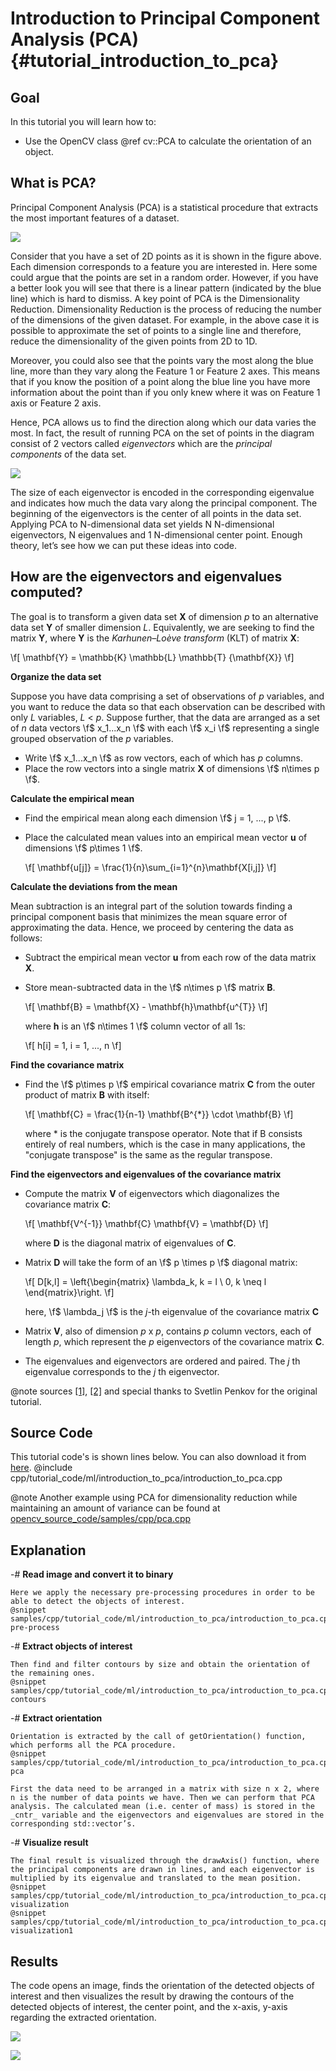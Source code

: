 Introduction to Principal Component Analysis (PCA) {#tutorial_introduction_to_pca}
=======================================

Goal
----

In this tutorial you will learn how to:

-   Use the OpenCV class @ref cv::PCA to calculate the orientation of an object.

What is PCA?
--------------

Principal Component Analysis (PCA) is a statistical procedure that extracts the most important features of a dataset.

![](images/pca_line.png)

Consider that you have a set of 2D points as it is shown in the figure above. Each dimension corresponds to a feature you are interested in. Here some could argue that the points are set in a random order. However, if you have a better look you will see that there is a linear pattern (indicated by the blue line) which is hard to dismiss. A key point of PCA is the Dimensionality Reduction. Dimensionality Reduction is the process of reducing the number of the dimensions of the given dataset. For example, in the above case it is possible to approximate the set of points to a single line and therefore, reduce the dimensionality of the given points from 2D to 1D.

Moreover, you could also see that the points vary the most along the blue line, more than they vary along the Feature 1 or Feature 2 axes. This means that if you know the position of a point along the blue line you have more information about the point than if you only knew where it was on Feature 1 axis or Feature 2 axis.

Hence, PCA allows us to find the direction along which our data varies the most. In fact, the result of running PCA on the set of points in the diagram consist of 2 vectors called _eigenvectors_ which are the _principal components_ of the data set.

![](images/pca_eigen.png)

The size of each eigenvector is encoded in the corresponding eigenvalue and indicates how much the data vary along the principal component. The beginning of the eigenvectors is the center of all points in the data set. Applying PCA to N-dimensional data set yields N N-dimensional eigenvectors, N eigenvalues and 1 N-dimensional center point. Enough theory, let’s see how we can put these ideas into code.

How are the eigenvectors and eigenvalues computed?
--------------------------------------------------

The goal is to transform a given data set __X__ of dimension _p_ to an alternative data set __Y__ of smaller dimension _L_. Equivalently, we are seeking to find the matrix __Y__, where __Y__ is the _Karhunen–Loève transform_ (KLT) of matrix __X__:

\f[ \mathbf{Y} = \mathbb{K} \mathbb{L} \mathbb{T} \{\mathbf{X}\} \f]

__Organize the data set__

Suppose you have data comprising a set of observations of _p_ variables, and you want to reduce the data so that each observation can be described with only _L_ variables, _L_ < _p_. Suppose further, that the data are arranged as a set of _n_ data vectors \f$ x_1...x_n \f$ with each \f$ x_i \f$  representing a single grouped observation of the _p_ variables.

- Write \f$ x_1...x_n \f$ as row vectors, each of which has _p_ columns.
- Place the row vectors into a single matrix __X__ of dimensions \f$ n\times p \f$.

__Calculate the empirical mean__

- Find the empirical mean along each dimension \f$ j = 1, ..., p \f$.

- Place the calculated mean values into an empirical mean vector __u__ of dimensions \f$ p\times 1 \f$.

  \f[ \mathbf{u[j]} = \frac{1}{n}\sum_{i=1}^{n}\mathbf{X[i,j]} \f]

__Calculate the deviations from the mean__

Mean subtraction is an integral part of the solution towards finding a principal component basis that minimizes the mean square error of approximating the data. Hence, we proceed by centering the data as follows:

- Subtract the empirical mean vector __u__ from each row of the data matrix __X__.

- Store mean-subtracted data in the \f$ n\times p \f$ matrix __B__.

  \f[ \mathbf{B} = \mathbf{X} - \mathbf{h}\mathbf{u^{T}} \f]

  where __h__ is an \f$ n\times 1 \f$ column vector of all 1s:

  \f[ h[i] = 1, i = 1, ..., n \f]

__Find the covariance matrix__

- Find the \f$ p\times p \f$ empirical covariance matrix __C__ from the outer product of matrix __B__ with itself:

  \f[ \mathbf{C} = \frac{1}{n-1} \mathbf{B^{*}} \cdot \mathbf{B} \f]

  where * is the conjugate transpose operator. Note that if B consists entirely of real numbers, which is the case in many applications, the "conjugate transpose" is the same as the regular transpose.

__Find the eigenvectors and eigenvalues of the covariance matrix__

- Compute the matrix __V__ of eigenvectors which diagonalizes the covariance matrix __C__:

  \f[ \mathbf{V^{-1}} \mathbf{C} \mathbf{V} = \mathbf{D} \f]

  where __D__ is the diagonal matrix of eigenvalues of __C__.

- Matrix __D__ will take the form of an \f$ p \times p \f$ diagonal matrix:

  \f[ D[k,l] = \left\{\begin{matrix} \lambda_k, k = l \\ 0, k \neq l \end{matrix}\right. \f]

  here, \f$ \lambda_j \f$ is the _j_-th eigenvalue of the covariance matrix __C__

- Matrix __V__, also of dimension _p_ x _p_, contains _p_ column vectors, each of length _p_, which represent the _p_ eigenvectors of the covariance matrix __C__.
- The eigenvalues and eigenvectors are ordered and paired. The _j_ th eigenvalue corresponds to the _j_ th eigenvector.

@note sources [[1]](https://robospace.wordpress.com/2013/10/09/object-orientation-principal-component-analysis-opencv/), [[2]](http://en.wikipedia.org/wiki/Principal_component_analysis) and special thanks to Svetlin Penkov for the original tutorial.

Source Code
-----------

This tutorial code's is shown lines below. You can also download it from
    [here](https://github.com/opencv/opencv/tree/master/samples/cpp/tutorial_code/ml/introduction_to_pca/introduction_to_pca.cpp).
@include cpp/tutorial_code/ml/introduction_to_pca/introduction_to_pca.cpp

@note Another example using PCA for dimensionality reduction while maintaining an amount of variance can be found at [opencv_source_code/samples/cpp/pca.cpp](https://github.com/opencv/opencv/tree/master/samples/cpp/pca.cpp)

Explanation
-----------

-#  __Read image and convert it to binary__

    Here we apply the necessary pre-processing procedures in order to be able to detect the objects of interest.
    @snippet samples/cpp/tutorial_code/ml/introduction_to_pca/introduction_to_pca.cpp pre-process

-#  __Extract objects of interest__

    Then find and filter contours by size and obtain the orientation of the remaining ones.
    @snippet samples/cpp/tutorial_code/ml/introduction_to_pca/introduction_to_pca.cpp contours

-#  __Extract orientation__

    Orientation is extracted by the call of getOrientation() function, which performs all the PCA procedure.
    @snippet samples/cpp/tutorial_code/ml/introduction_to_pca/introduction_to_pca.cpp pca

    First the data need to be arranged in a matrix with size n x 2, where n is the number of data points we have. Then we can perform that PCA analysis. The calculated mean (i.e. center of mass) is stored in the _cntr_ variable and the eigenvectors and eigenvalues are stored in the corresponding std::vector’s.

-#  __Visualize result__

    The final result is visualized through the drawAxis() function, where the principal components are drawn in lines, and each eigenvector is multiplied by its eigenvalue and translated to the mean position.
    @snippet samples/cpp/tutorial_code/ml/introduction_to_pca/introduction_to_pca.cpp visualization
    @snippet samples/cpp/tutorial_code/ml/introduction_to_pca/introduction_to_pca.cpp visualization1

Results
-------

The code opens an image, finds the orientation of the detected objects of interest and then visualizes the result by drawing the contours of the detected objects of interest, the center point, and the x-axis, y-axis regarding the extracted orientation.

![](images/pca_test1.jpg)

![](images/output.png)
